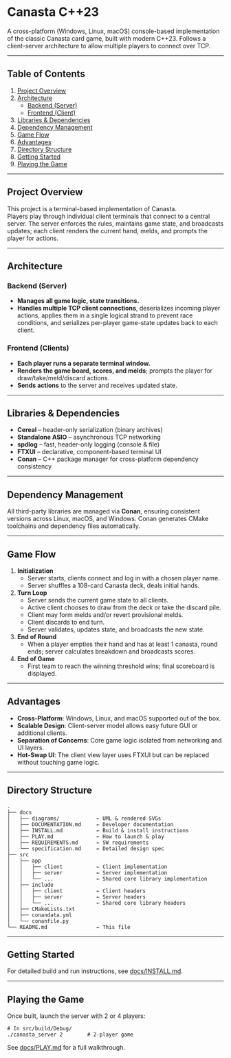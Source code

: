 # Canasta C++23

A cross-platform (Windows, Linux, macOS) console-based implementation of the classic Canasta card game, built with modern C++23. Follows a client-server architecture to allow multiple players to connect over TCP.

---

## Table of Contents

1. [Project Overview](#project-overview)  
2. [Architecture](#architecture)  
   - [Backend (Server)](#backend-server)  
   - [Frontend (Client)](#frontend-client)  
3. [Libraries & Dependencies](#libraries--dependencies)  
4. [Dependency Management](#dependency-management)  
5. [Game Flow](#game-flow)  
6. [Advantages](#advantages)  
7. [Directory Structure](#directory-structure)  
8. [Getting Started](#getting-started)  
9. [Playing the Game](#playing-the-game)  

---

## Project Overview

This project is a terminal-based implementation of Canasta.  
Players play through individual client terminals that connect to a central server. The server enforces the rules, maintains game state, and broadcasts updates; each client renders the current hand, melds, and prompts the player for actions.

---

## Architecture

### Backend (Server)

- **Manages all game logic, state transitions.**  
- **Handles multiple TCP client connections**, deserializes incoming player actions, applies them in a single logical strand to prevent race conditions, and serializes per-player game-state updates back to each client.  

### Frontend (Clients)

- **Each player runs a separate terminal window.**  
- **Renders the game board, scores, and melds**; prompts the player for draw/take/meld/discard actions.  
- **Sends actions** to the server and receives updated state.

---

## Libraries & Dependencies

- **Cereal** – header-only serialization (binary archives)  
- **Standalone ASIO** – asynchronous TCP networking  
- **spdlog** – fast, header-only logging (console & file)  
- **FTXUI** – declarative, component-based terminal UI  
- **Conan** – C++ package manager for cross-platform dependency consistency  

---

## Dependency Management

All third-party libraries are managed via **Conan**, ensuring consistent versions across Linux, macOS, and Windows. Conan generates CMake toolchains and dependency files automatically.

---

## Game Flow

1. **Initialization**  
   - Server starts, clients connect and log in with a chosen player name.
   - Server shuffles a 108-card Canasta deck, deals initial hands.
2. **Turn Loop**  
   - Server sends the current game state to all clients.  
   - Active client chooses to draw from the deck or take the discard pile.  
   - Client may form melds and/or revert provisional melds.  
   - Client discards to end turn.  
   - Server validates, updates state, and broadcasts the new state.  
3. **End of Round**  
   - When a player empties their hand and has at least 1 canasta, round ends; server calculates breakdown and broadcasts scores.  
4. **End of Game**  
   - First team to reach the winning threshold wins; final scoreboard is displayed.

---

## Advantages

- **Cross-Platform**: Windows, Linux, and macOS supported out of the box.  
- **Scalable Design**: Client-server model allows easy future GUI or additional clients.  
- **Separation of Concerns**: Core game logic isolated from networking and UI layers.  
- **Hot-Swap UI**: The client view layer uses FTXUI but can be replaced without touching game logic.  

---

## Directory Structure
```shell
.
├── docs
│   ├── diagrams/            ← UML & rendered SVGs
│   ├── DOCUMENTATION.md     ← Developer documentation
│   ├── INSTALL.md           ← Build & install instructions
│   ├── PLAY.md              ← How to launch & play
│   ├── REQUIREMENTS.md      ← SW requirements
│   └── specification.md     ← Detailed design spec
├── src
│   ├── app
│   │   ├── client           ← Client implementation
│   │   ├── server           ← Server implementation
│   │   └── ...              ← Shared core library implementation
│   ├── include
│   │   ├── client           ← Client headers
│   │   ├── server           ← Server headers
│   │   └── ...              ← Shared core library headers
│   ├── CMakeLists.txt
│   ├── conandata.yml
│   └── conanfile.py
└── README.md                ← This file
```
---

## Getting Started

For detailed build and run instructions, see [docs/INSTALL.md](docs/INSTALL.md).

---

## Playing the Game

Once built, launch the server with 2 or 4 players:

```shell
# In src/build/Debug/
./canasta_server 2        # 2-player game   
```
See [docs/PLAY.md](docs/PLAY.md) for a full walkthrough.